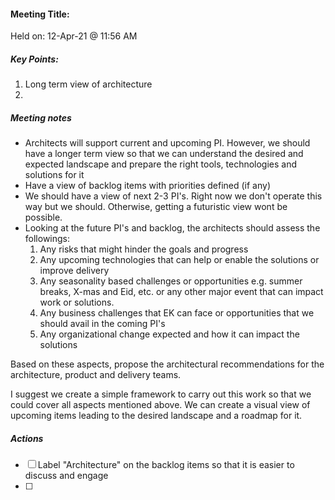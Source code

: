 #### Meeting Title:

Held on: 12-Apr-21 @ 11:56 AM

##### Key Points:
1.  Long term view of architecture 
2. 

##### Meeting notes
* Architects will support current and upcoming PI. However, we should have a longer term view so that we can understand the desired and expected landscape and prepare the right tools, technologies and solutions for it 
* Have a view of backlog items with priorities defined (if any)
* We should have a view of next 2-3 PI's. Right now we don't operate this way but we should. Otherwise, getting a futuristic view wont be possible. 
* Looking at the future PI's and backlog, the architects should assess the followings:
    1. Any risks that might hinder the goals and progress
    2. Any upcoming technologies that can help or enable the solutions or improve delivery
    3. Any seasonality based challenges or opportunities e.g. summer breaks, X-mas and Eid, etc. or any other major event that can impact work or solutions. 
    4. Any business challenges that EK can face or opportunities that we should avail in the coming PI's
    5. Any organizational change expected and how it can impact the solutions

Based on these aspects, propose the architectural recommendations for the architecture, product and delivery teams. 

I suggest we create a simple framework to carry out this work so that we could cover all aspects mentioned above. We can create a visual view of upcoming items leading to the desired landscape and a roadmap for it.

##### Actions
- [ ] Label "Architecture" on the backlog items so that it is easier to discuss and engage
- [ ] 
